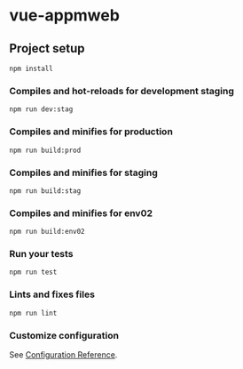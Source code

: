 # vue-appmweb

## Project setup
```
npm install
```

### Compiles and hot-reloads for development staging
```
npm run dev:stag
```
### Compiles and minifies for production
```
npm run build:prod
```
### Compiles and minifies for staging
```
npm run build:stag
```
### Compiles and minifies for env02
```
npm run build:env02
```
### Run your tests
```
npm run test
```

### Lints and fixes files
```
npm run lint
```

### Customize configuration
See [Configuration Reference](https://cli.vuejs.org/config/).
